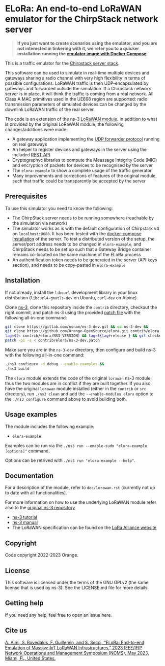 # ELoRa: An end-to-end LoRaWAN emulator for the ChirpStack network server

>**If you just want to create scenarios using the emulator, and you are not interested in tinkering with it, we refer you to a quicker installation running the [emulator image with Docker Compose](https://github.com/non-det-alle/elora-docker).**

This is a traffic emulator for the [Chirpstack server stack](https://www.chirpstack.io/ "ChirpStack, open-source LoRaWAN® Network Server").

This software can be used to simulate in real-time multiple devices and gateways sharing a radio channel with very high flexibility in terms of possible configurations. LoRaWAN traffic is then UDP-encapsulated by gateways and forwarded outside the simulation. If a Chirpstack network server is in place, it will think the traffic is coming from a real network. All Class A MAC primitives used in the UE868 region are supported: radio transmission parameters of simulated devices can be changed by the downlink LoRaWAN traffic of the real server.

The code is an extension of the ns-3 [LoRaWAN module](https://github.com/signetlabdei/lorawan "LoRaWAN ns-3 module"). In addition to what is provided by the original LoRaWAN module, the following changes/additions were made:

* A gateway application implementing the [UDP forwarder protocol](https://github.com/Lora-net/packet_forwarder/blob/master/PROTOCOL.TXT "Semtech packet forwarder implementation") running on real gateways
* An helper to register devices and gateways in the server using the included [REST API](https://github.com/chirpstack/chirpstack-rest-api "ChirpStack gRPC to REST API proxy")
* Cryptographyc libraries to compute the Meassage Integrity Code (MIC) and encryption of packets for devices to be recognised by the server
* The `elora-example` to show a complete usage of the traffic generator
* Many improvements and corrections of features of the original module, such that traffic could be transparently be accepted by the server

## Prerequisites

To use this simulator you need to know the following:

* The ChirpStack server needs to be running somewhere (reachable by the simulation via network)
* The simulator works as is with the default configuration of Chirpstark v4 on `localhost:8080`. It has been tested with the [docker-compose installation](https://www.chirpstack.io/docs/getting-started/docker.html "Chirpstack docs: Quickstart Docker Compose") of the server. To test a distributed version of the setup, the server/port address needs to be changed in `elora-example`, and ChirpStack needs to be set up such that a Gateway Bridge container remains co-located on the same machine of the ELoRa process
* An authentification token needs to be generated in the server (API keys section), and needs to be copy-pasted in `elora-example`

## Installation

If not already, install the `libcurl` development library in your linux distribution (`libcurl4-gnutls-dev` on Ubuntu, `curl-dev` on Alpine).

Clone [ns-3](https://www.nsnam.org "ns-3 Website"), clone this repository inside the `contrib` directory, checkout the right commit, and patch ns-3 using the provided [patch file](ns-3-dev.patch) with the following all-in-one command:

```bash
git clone https://gitlab.com/nsnam/ns-3-dev.git && cd ns-3-dev &&
git clone https://github.com/Orange-OpenSource/elora.git contrib/elora &&
tag=$(< contrib/elora/NS3-VERSION) && tag=${tag#release } && git checkout $tag -b $tag &&
patch -p1 -s < contrib/elora/ns-3-dev.patch
```

Make sure you are in the `ns-3-dev` directory, then configure and build ns-3 with the following all-in-one command:

```bash
./ns3 configure -d debug --enable-examples &&
./ns3 build
```

The `elora` module extends the code of the original `lorawan` ns-3 module, thus the two modules are in conflict if they are built together. If you also have the original `lorawan` module installed (either in the `contrib` or `src` directory), run `./ns3 clean` and add the  `--enable-modules elora` option to the `./ns3 configure` command above to avoid building both.

## Usage examples

The module includes the following example:

* `elora-example`

Examples can be run via the `./ns3 run --enable-sudo "elora-example [options]"` command.

Options can be retrived with `./ns3 run "elora-example --help"`.

## Documentation

For a description of the module, refer to `doc/lorawan.rst` (currently not up to date with all functionalities).

For more information on how to use the underlying LoRaWAN module refer also to the [original ns-3 repository](https://github.com/signetlabdei/lorawan "LoRaWAN ns-3 module").

* [ns-3 tutorial](https://www.nsnam.org/docs/tutorial/html "ns-3 Tutorial")
* [ns-3 manual](https://www.nsnam.org/docs/manual/html "ns-3 Manual")
* The LoRaWAN specification can be found on the [LoRa Alliance
  website](http://www.lora-alliance.org)

## Copyright

Code copyright 2022-2023 Orange.

## License

This software is licensed under the terms of the GNU GPLv2 (the same license
that is used by ns-3). See the LICENSE.md file for more details.

## Getting help

If you need any help, feel free to open an issue here.

## Cite us

[A. Aimi, S. Rovedakis, F. Guillemin, and S. Secci, “ELoRa: End-to-end Emulation of Massive IoT LoRaWAN Infrastructures,” 2023 IEEE/IFIP Network Operations and Management Symposium (NOMS), May 2023, Miami, FL, United States.](https://doi.org/10.1109/NOMS56928.2023.10154373)
